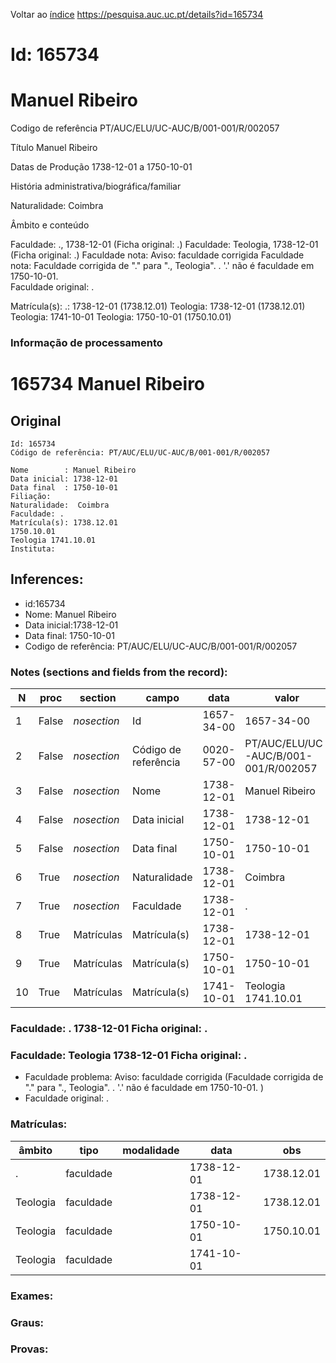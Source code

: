 
Voltar ao [índice](00%20Lista.md)
https://pesquisa.auc.uc.pt/details?id=165734

# Id: 165734
# Manuel Ribeiro

Codigo de referência
PT/AUC/ELU/UC-AUC/B/001-001/R/002057

Título
Manuel Ribeiro

Datas de Produção
1738-12-01 a 1750-10-01

História administrativa/biográfica/familiar

Naturalidade: Coimbra


Âmbito e conteúdo

Faculdade: ., 1738-12-01  (Ficha original: .)
Faculdade: Teologia, 1738-12-01  (Ficha original: .)
Faculdade nota: Aviso: faculdade corrigida
Faculdade nota: Faculdade corrigida de "." para "., Teologia". . '.' não é faculdade em 1750-10-01.  
Faculdade original: .

Matrícula(s):
.: 1738-12-01 (1738.12.01)
Teologia: 1738-12-01 (1738.12.01)
Teologia: 1741-10-01
Teologia: 1750-10-01 (1750.10.01)


### Informação de processamento
# 165734 Manuel Ribeiro

## Original
```
Id: 165734
Código de referência: PT/AUC/ELU/UC-AUC/B/001-001/R/002057

Nome        : Manuel Ribeiro
Data inicial: 1738-12-01
Data final  : 1750-10-01
Filiação: 
Naturalidade:  Coimbra
Faculdade: . 
Matrícula(s): 1738.12.01
1750.10.01
Teologia 1741.10.01
Instituta: 

```
## Inferences:
* id:165734
* Nome: Manuel Ribeiro
* Data inicial:1738-12-01
* Data final: 1750-10-01
* Codigo de referência: PT/AUC/ELU/UC-AUC/B/001-001/R/002057

### Notes (sections and fields from the record):
|N   |proc   |section      |campo                 |data        |valor                                 |obs         |
|----|-------|-------------|----------------------|------------|--------------------------------------|------------|
|1   |False  |*nosection*  |Id                    |1657-34-00  |1657-34-00                            |165734      |
|2   |False  |*nosection*  |Código de referência  |0020-57-00  |PT/AUC/ELU/UC-AUC/B/001-001/R/002057  |            |
|3   |False  |*nosection*  |Nome                  |1738-12-01  |Manuel Ribeiro                        |            |
|4   |False  |*nosection*  |Data inicial          |1738-12-01  |1738-12-01                            |1738-12-01  |
|5   |False  |*nosection*  |Data final            |1750-10-01  |1750-10-01                            |1750-10-01  |
|6   |True   |*nosection*  |Naturalidade          |1738-12-01  |Coimbra                               |            |
|7   |True   |*nosection*  |Faculdade             |1738-12-01  |.                                     |            |
|8   |True   |Matrículas   |Matrícula(s)          |1738-12-01  |1738-12-01                            |1738.12.01  |
|9   |True   |Matrículas   |Matrícula(s)          |1750-10-01  |1750-10-01                            |1750.10.01  |
|10  |True   |Matrículas   |Matrícula(s)          |1741-10-01  |Teologia 1741.10.01                   |            |
### Faculdade: . 1738-12-01 Ficha original: .
### Faculdade: Teologia 1738-12-01 Ficha original: .
* Faculdade problema: Aviso: faculdade corrigida (Faculdade corrigida de "." para "., Teologia". . '.' não é faculdade em 1750-10-01.  )
* Faculdade original: .

### Matrículas:
|âmbito    |tipo       |modalidade|data        |obs         |
|----------|-----------|----------|------------|------------|
|.         |faculdade  |          |1738-12-01  |1738.12.01  |
|Teologia  |faculdade  |          |1738-12-01  |1738.12.01  |
|Teologia  |faculdade  |          |1750-10-01  |1750.10.01  |
|Teologia  |faculdade  |          |1741-10-01  |            |

### Exames:

### Graus:

### Provas:


